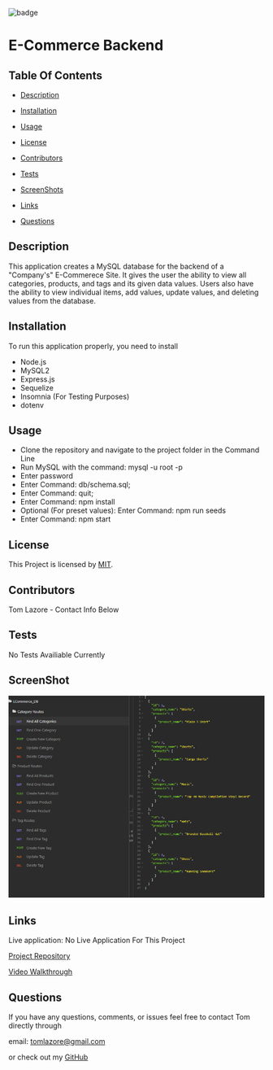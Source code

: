 

  ![badge](https://img.shields.io/badge/license-MIT-brightgreen)
  
  # E-Commerce Backend
  

  ## Table Of Contents

  * [Description](#description)

  * [Installation](#installation)

  * [Usage](#usage)

  * [License](#license)

  * [Contributors](#contributors)

  * [Tests](#tests)

  * [ScreenShots](#screenshots)

  * [Links](#links)

  * [Questions](#questions)

  ## Description

  This application creates a MySQL database for the backend of a "Company's" E-Commerece Site. It gives the user the ability to view all categories, products, and tags and its given data values. Users also have the ability to view individual items, add values, update values, and deleting values from the database.
  
  ## Installation

  To run this application properly, you need to install
  *  Node.js  
  *  MySQL2  
  *  Express.js 
  *  Sequelize  
  *  Insomnia (For Testing Purposes)  
  *  dotenv
  

  ## Usage
  
  *  Clone the repository and navigate to the project folder in the Command Line  
  *  Run MySQL with the command: mysql -u root -p
  *  Enter password
  *  Enter Command: db/schema.sql;
  *  Enter Command: quit;
  *  Enter Command: npm install  
  *  Optional (For preset values): Enter Command: npm run seeds  
  *  Enter Command: npm start
  
  
  ## License
  
  This Project is licensed by [MIT](https://choosealicense.com/licenses/mit/).
  
  ## Contributors

  Tom Lazore - Contact Info Below
  
  
  ## Tests
  
  No Tests Availiable Currently

  ## ScreenShot

  ![Screenshot](Assets/screenshot.png)

  ## Links

  Live application: No Live Application For This Project

  [Project Repository](https://github.com/tlaze/E-Commerce-Backend)
  
  [Video Walkthrough](https://drive.google.com/file/d/1wjuSyfh78GBak2BMvQl8KWsAblSFl0H5/view)
  
  
  ## Questions

  If you have any questions, comments, or issues feel free to contact Tom directly through
  
  email: tomlazore@gmail.com

  or check out my [GitHub](https://github.com/tlaze)

  
